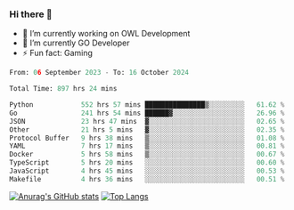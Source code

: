 ### Hi there 👋 

- 🔭 I’m currently working on OWL Development
- 🌱 I’m currently GO Developer
-  ⚡ Fun fact: Gaming
  
  <!--
- 👯 I’m looking to collaborate on ...
- 🤔 I’m looking for help with ...
- 💬 Ask me about ...
- 📫 How to reach me: ...
- 😄 Pronouns: ...
-->

<!--START_SECTION:waka-->

```python
From: 06 September 2023 - To: 16 October 2024

Total Time: 897 hrs 24 mins

Python            552 hrs 57 mins ███████████████▒░░░░░░░░░   61.62 %
Go                241 hrs 54 mins ██████▓░░░░░░░░░░░░░░░░░░   26.96 %
JSON              23 hrs 47 mins  ▓░░░░░░░░░░░░░░░░░░░░░░░░   02.65 %
Other             21 hrs 5 mins   ▓░░░░░░░░░░░░░░░░░░░░░░░░   02.35 %
Protocol Buffer   9 hrs 38 mins   ▒░░░░░░░░░░░░░░░░░░░░░░░░   01.08 %
YAML              7 hrs 17 mins   ▒░░░░░░░░░░░░░░░░░░░░░░░░   00.81 %
Docker            5 hrs 58 mins   ▒░░░░░░░░░░░░░░░░░░░░░░░░   00.67 %
TypeScript        5 hrs 20 mins   ░░░░░░░░░░░░░░░░░░░░░░░░░   00.60 %
JavaScript        4 hrs 45 mins   ░░░░░░░░░░░░░░░░░░░░░░░░░   00.53 %
Makefile          4 hrs 36 mins   ░░░░░░░░░░░░░░░░░░░░░░░░░   00.51 %
```

<!--END_SECTION:waka-->

[![Anurag's GitHub stats](https://github-readme-stats.vercel.app/api?username=aebalz&show_icons=true&theme=codeSTACKr)](https://github.com/anuraghazra/github-readme-stats)
[![Top Langs](https://github-readme-stats.vercel.app/api/top-langs/?username=aebalz&layout=compact&card_width=350&theme=codeSTACKr)](https://github.com/anuraghazra/github-readme-stats)
<!-- [![Readme Card](https://github-readme-stats.vercel.app/api/pin/?username=aebalz&repo=go-gin-gone&show_owner=true)](https://github.com/anuraghazra/github-readme-stats)-->
